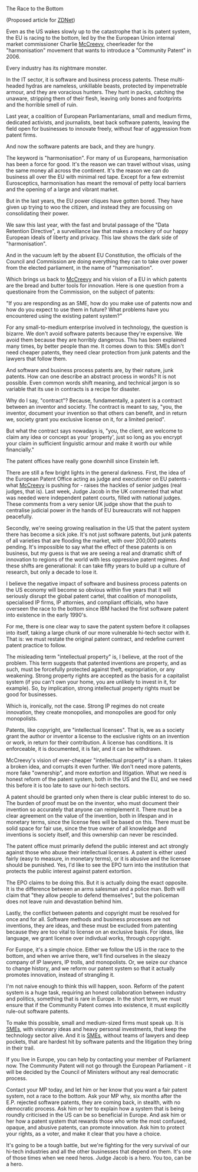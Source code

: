 The Race to the Bottom

(Proposed article for [ZDNet](ZDNet "wikilink"))

Even as the US wakes slowly up to the catastrophe that is its patent
system, the EU is racing to the bottom, led by the the European Union
internal market commissioner Charlie [McCreevy](McCreevy "wikilink"),
cheerleader for the \"harmonisation\" movement that wants to introduce a
\"Community Patent\" in 2006.

Every industry has its nightmare monster.

In the IT sector, it is software and business process patents. These
multi-headed hydras are nameless, unkillable beasts, protected by
impenetrable armour, and they are voracious hunters. They hunt in packs,
catching the unaware, stripping them of their flesh, leaving only bones
and footprints and the horrible smell of ruin.

Last year, a coalition of European Parliamentarians, small and medium
firms, dedicated activists, and journalists, beat back software patents,
leaving the field open for businesses to innovate freely, without fear
of aggression from patent firms.

And now the software patents are back, and they are hungry.

The keyword is \"harmonisation\". For many of us Europeans,
harmonisation has been a force for good. It\'s the reason we can travel
without visas, using the same money all across the continent. It\'s the
reason we can do business all over the EU with minimal red tape. Except
for a few extremist Eurosceptics, harmonisation has meant the removal of
petty local barriers and the opening of a large and vibrant market.

But in the last years, the EU power cliques have gotten bored. They have
given up trying to woo the citizen, and instead they are focussing on
consolidating their power.

We saw this last year, with the fast and brutal passage of the \"Data
Retention Directive\", a surveillance law that makes a mockery of our
happy European ideals of liberty and privacy. This law shows the dark
side of \"harmonisation\".

And in the vacuum left by the absent EU Constitution, the officials of
the Council and Commission are doing everything they can to take over
power from the elected parliament, in the name of \"harmonisation\".

Which brings us back to [McCreevy](McCreevy "wikilink") and his vision
of a EU in which patents are the bread and butter tools for innovation.
Here is one question from a questionaire from the Commission, on the
subject of patents:

\"If you are responding as an SME, how do you make use of patents now
and how do you expect to use them in future? What problems have you
encountered using the existing patent system?\"

For any small-to-medium enterprise involved in technology, the question
is bizarre. We don\'t avoid software patents because they\'re expensive.
We avoid them because they are horribly dangerous. This has been
explained many times, by better people than me. It comes down to this:
SMEs don\'t need cheaper patents, they need clear protection from junk
patents and the lawyers that follow them.

And software and business process patents are, by their nature, junk
patents. How can one describe an abstract process in words? It is not
possible. Even common words shift meaning, and technical jargon is so
variable that its use in contracts is a recipe for disaster.

Why do I say, \"contract\"? Because, fundamentally, a patent is a
contract between an inventor and society. The contract is meant to say,
\"you, the inventor, document your invention so that others can benefit,
and in return we, society grant you exclusive license on it, for a
limited period\".

But what the contract says nowadays is, \"you, the client, are welcome
to claim any idea or concept as your \'property\', just so long as you
encrypt your claim in sufficient linguistic armour and make it worth our
while financially.\"

The patent offices have really gone downhill since Einstein left.

There are still a few bright lights in the general darkness. First, the
idea of the European Patent Office acting as judge and executioner on EU
patents - what [McCreevy](McCreevy "wikilink") is pushing for - raises
the hackles of senior judges (real judges, that is). Last week, Judge
Jacob in the UK commented that what was needed were independent patent
courts, filled with national judges. These comments from a very senior
UK judge show that the push to centralise judicial power in the hands of
EU bureaucrats will not happen peacefully.

Secondly, we\'re seeing growing realisation in the US that the patent
system there has become a sick joke. It\'s not just software patents,
but junk patents of all varieties that are flooding the market, with
over 200,000 patents pending. It\'s impossible to say what the effect of
these patents is on business, but my guess is that we are seeing a real
and dramatic shift of innovation to regions of the world with less
oppressive patent regimes. And these shifts are generational: it can
take fifty years to build up a culture of research, but only a decade to
lose it.

I believe the negative impact of software and business process patents
on the US economy will become so obvious within five years that it will
seriously disrupt the global patent cartel, that coalition of
monopolists, specialised IP firms, IP attornies, and compliant
officials, who have overseen the race to the bottom since IBM hacked the
first software patent into existence in the early 1990\'s.

For me, there is one clear way to save the patent system before it
collapses into itself, taking a large chunk of our more vulnerable
hi-tech sector with it. That is: we must restate the original patent
contract, and redefine current patent practice to follow.

The misleading term \"intellectual property\" is, I believe, at the root
of the problem. This term suggests that patented inventions are
property, and as such, must be forcefully protected against theft,
expropriation, or any weakening. Strong property rights are accepted as
the basis for a capitalist system (if you can\'t own your home, you are
unlikely to invest in it, for example). So, by implication, strong
intellectual property rights must be good for businesses.

Which is, ironically, not the case. Strong IP regimes do not create
innovation, they create monopolies, and monopolies are good for only
monopolists.

Patents, like copyright, are \"intellectual licenses\". That is, we as a
society grant the author or inventor a license to the exclusive rights
on an invention or work, in return for their contribution. A license has
conditions. It is enforceable, it is documented, it is fair, and it can
be withdrawn.

McCreevy\'s vision of ever-cheaper \"intellectual property\" is a sham.
It takes a broken idea, and corrupts it even further. We don\'t need
more patents, more fake \"ownership\", and more extortion and
litigation. What we need is honest reform of the patent system, both in
the US and the EU, and we need this before it is too late to save our
hi-tech sectors.

A patent should be granted only when there is clear public interest to
do so. The burden of proof must be on the inventor, who must document
their invention so accurately that anyone can reimplement it. There must
be a clear agreement on the value of the invention, both in lifespan and
in monetary terms, since the license fees will be based on this. There
must be solid space for fair use, since the true owner of all knowledge
and inventions is society itself, and this ownership can never be
rescinded.

The patent office must primarily defend the public interest and act
strongly against those who abuse their intellectual licenses. A patent
is either used fairly (easy to measure, in monetary terms), or it is
abusive and the licensee should be punished. Yes, I\'d like to see the
EPO turn into the institution that protects the public interest against
patent extortion.

The EPO claims to be doing this. But it is actually doing the exact
opposite. It is the difference between an arms salesman and a police
man. Both will claim that \"they allow people to defend themselves\",
but the policeman does not leave ruin and devastation behind him.

Lastly, the conflict between patents and copyright must be resolved for
once and for all. Software methods and business processes are not
inventions, they are ideas, and these must be excluded from patenting
because they are too vital to license on an exclusive basis. For ideas,
like language, we grant license over indivdual works, through copyright.

For Europe, it\'s a simple choice. Either we follow the US in the race
to the bottom, and when we arrive there, we\'ll find ourselves in the
sleazy company of IP lawyers, IP trolls, and monopolists. Or, we seize
our chance to change history, and we reform our patent system so that it
actually promotes innovation, instead of strangling it.

I\'m not naive enough to think this will happen, soon. Reform of the
patent system is a huge task, requiring an honest collaboration between
industry and politics, something that is rare in Europe. In the short
term, we must ensure that if the Community Patent comes into existence,
it must explicitly rule-out software patents.

To make this possible, small and medium-sized firms must speak up. It is
[SMEs](SMEs "wikilink"), with visionary ideas and heavy personal
investments, that keep the technology sector alive. And it is
[SMEs](SMEs "wikilink"), without teams of lawyers and deep pockets, that
are hardest hit by software patents and the litigation they bring in
their trail.

If you live in Europe, you can help by contacting your member of
Parliament now. The Community Patent will not go through the European
Parliament - it will be decided by the Council of Ministers without any
real democratic process.

Contact your MP today, and let him or her know that you want a fair
patent system, not a race to the bottom. Ask your MP why, six months
after the E.P. rejected software patents, they are coming back, in
stealth, with no democratic process. Ask him or her to explain how a
system that is being roundly criticised in the US can be so beneficial
in Europe. And ask him or her how a patent system that rewards those who
write the most confused, opaque, and abusive patents, can promote
innovation. Ask him to protect your rights, as a voter, and make it
clear that you have a choice.

It\'s going to be a tough battle, but we\'re fighting for the very
survival of our hi-tech industries and all the other businesses that
depend on them. It\'s one of those times when we need heros. Judge Jacob
is a hero. You too, can be a hero.
